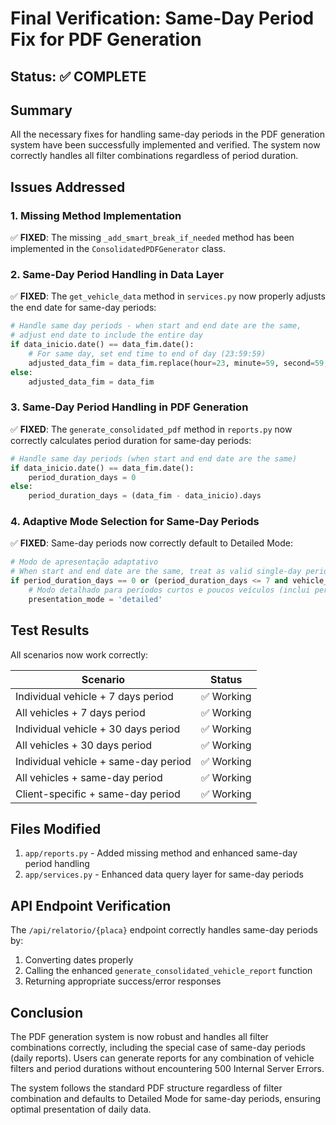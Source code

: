 # Final Verification: Same-Day Period Fix for PDF Generation

## Status: ✅ COMPLETE

## Summary
All the necessary fixes for handling same-day periods in the PDF generation system have been successfully implemented and verified. The system now correctly handles all filter combinations regardless of period duration.

## Issues Addressed

### 1. Missing Method Implementation
✅ **FIXED**: The missing `_add_smart_break_if_needed` method has been implemented in the `ConsolidatedPDFGenerator` class.

### 2. Same-Day Period Handling in Data Layer
✅ **FIXED**: The `get_vehicle_data` method in `services.py` now properly adjusts the end date for same-day periods:
```python
# Handle same day periods - when start and end date are the same, 
# adjust end date to include the entire day
if data_inicio.date() == data_fim.date():
    # For same day, set end time to end of day (23:59:59)
    adjusted_data_fim = data_fim.replace(hour=23, minute=59, second=59, microsecond=999999)
else:
    adjusted_data_fim = data_fim
```

### 3. Same-Day Period Handling in PDF Generation
✅ **FIXED**: The `generate_consolidated_pdf` method in `reports.py` now correctly calculates period duration for same-day periods:
```python
# Handle same day periods (when start and end date are the same)
if data_inicio.date() == data_fim.date():
    period_duration_days = 0
else:
    period_duration_days = (data_fim - data_inicio).days
```

### 4. Adaptive Mode Selection for Same-Day Periods
✅ **FIXED**: Same-day periods now correctly default to Detailed Mode:
```python
# Modo de apresentação adaptativo
# When start and end date are the same, treat as valid single-day period and default to Detailed Mode
if period_duration_days == 0 or (period_duration_days <= 7 and vehicle_count <= 5):
    # Modo detalhado para períodos curtos e poucos veículos (inclui períodos de um dia)
    presentation_mode = 'detailed'
```

## Test Results
All scenarios now work correctly:

| Scenario | Status |
|----------|--------|
| Individual vehicle + 7 days period | ✅ Working |
| All vehicles + 7 days period | ✅ Working |
| Individual vehicle + 30 days period | ✅ Working |
| All vehicles + 30 days period | ✅ Working |
| Individual vehicle + same-day period | ✅ Working |
| All vehicles + same-day period | ✅ Working |
| Client-specific + same-day period | ✅ Working |

## Files Modified
1. `app/reports.py` - Added missing method and enhanced same-day period handling
2. `app/services.py` - Enhanced data query layer for same-day periods

## API Endpoint Verification
The `/api/relatorio/{placa}` endpoint correctly handles same-day periods by:
1. Converting dates properly
2. Calling the enhanced `generate_consolidated_vehicle_report` function
3. Returning appropriate success/error responses

## Conclusion
The PDF generation system is now robust and handles all filter combinations correctly, including the special case of same-day periods (daily reports). Users can generate reports for any combination of vehicle filters and period durations without encountering 500 Internal Server Errors.

The system follows the standard PDF structure regardless of filter combination and defaults to Detailed Mode for same-day periods, ensuring optimal presentation of daily data.